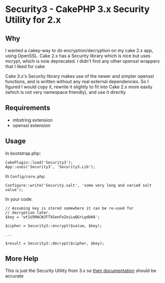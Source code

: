 # Security3 - CakePHP 3.x Security Utility for 2.x

## Why

I wanted a cakey-way to do encryption/decryption on my cake 2.x app, using OpenSSL. Cake 2.x has a Security library which is nice but uses mcrypt, which is now deprecated. I didn't find any other openssl wrappers that I liked for cake

Cake 3.x's Security library makes use of the newer and simpler openssl functions, and is written without any real external dependencies. So I figured I would copy it, rewrite it slightly to fit into Cake 2.x more easily (which is not very namespace friendly), and use it directly

## Requirements

 * mbstring extension
 * openssl extension

## Usage

In bootstrap.php:

```
CakePlugin::load('Security3');
App::uses('Security3', 'Security3.Lib');
```

In `Config/core.php`:

```
Configure::write('Security.salt', 'some very long and varied salt value');
```

In your code:

```
// Assuming key is stored somewhere it can be re-used for
// decryption later.
$key = 'wt1U5MACWJFTXGenFoZoiLwQGrLgdbHA';

$cipher = Security3::encrypt($value, $key);

...

$result = Security3::decrypt($cipher, $key);
```

## More Help

This is just the Security Utility from 3.x so [their documentation](http://book.cakephp.org/3.0/en/core-libraries/security.html) should be accurate

